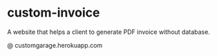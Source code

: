 # custom-invoice
 
A website that helps a client to generate PDF invoice without database.

@ customgarage.herokuapp.com
